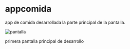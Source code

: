 # appcomida

app de comida desarrollada la parte principal de la pantalla. 

![pantalla](https://github.com/Cadefer2699/appComida/assets/114047550/b2ee058e-3818-4415-8b22-730ee6dd9ac9)

primera pantalla principal de desarrollo 
